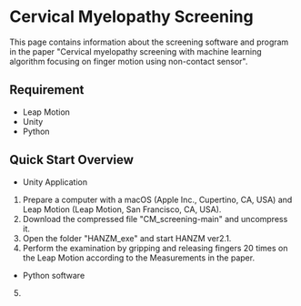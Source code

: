 Cervical Myelopathy Screening
====
This page contains information about the screening software and program in the paper
&quot;Cervical myelopathy screening with machine learning algorithm focusing on finger motion
using non-contact sensor&quot;.

## Requirement
- Leap Motion
- Unity
- Python

## Quick Start Overview
- Unity Application
1. Prepare a computer with a macOS (Apple Inc., Cupertino, CA, USA) and Leap Motion
(Leap Motion, San Francisco, CA, USA).
2. Download the compressed file &quot;CM_screening-main&quot; and uncompress it.
3. Open the folder &quot;HANZM_exe&quot; and start HANZM ver2.1.
4. Perform the examination by gripping and releasing fingers 20 times on the Leap Motion
according to the Measurements in the paper.

- Python software
5. 
